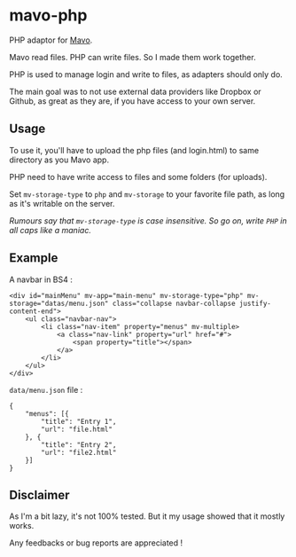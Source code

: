 # mavo-php
PHP adaptor for [Mavo](http://mavo.io/).

Mavo read files. PHP can write files. So I made them work together.

PHP is used to manage login and write to files, as adapters should only do.

The main goal was to not use external data providers like Dropbox or Github, as great as they are, if you have access to your own server.

## Usage
To use it, you'll have to upload the php files (and login.html) to same directory as you Mavo app. 

PHP need to have write access to files and some folders (for uploads).

Set `mv-storage-type` to `php` and `mv-storage` to your favorite file path, as long as it's writable on the server.

_Rumours say that `mv-storage-type` is case insensitive. So go on, write `PHP` in all caps like a maniac._


## Example
A navbar in BS4 :
```
<div id="mainMenu" mv-app="main-menu" mv-storage-type="php" mv-storage="datas/menu.json" class="collapse navbar-collapse justify-content-end">
    <ul class="navbar-nav">
        <li class="nav-item" property="menus" mv-multiple>
            <a class="nav-link" property="url" href="#">
                <span property="title"></span>
            </a>
        </li>
    </ul>
</div>
```
`data/menu.json` file :
```
{
    "menus": [{
        "title": "Entry 1",
        "url": "file.html"
    }, {
        "title": "Entry 2",
        "url": "file2.html"
    }]
}
```

## Disclaimer
As I'm a bit lazy, it's not 100% tested. But it my usage showed that it mostly works.

Any feedbacks or bug reports are appreciated !
